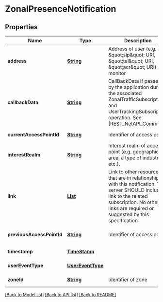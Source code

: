 # ZonalPresenceNotification
## Properties

Name | Type | Description | Notes
------------ | ------------- | ------------- | -------------
**address** | [**String**](string.md) | Address of user (e.g. \&quot;sip\&quot; URI, \&quot;tel\&quot; URI, \&quot;acr\&quot; URI) to monitor | [default to null]
**callbackData** | [**String**](string.md) | CallBackData if passed by the application during the associated ZonalTrafficSubscription and UserTrackingSubscription operation. See [REST_NetAPI_Common]. | [optional] [default to null]
**currentAccessPointId** | [**String**](string.md) | Identifier of access point. | [default to null]
**interestRealm** | [**String**](string.md) | Interest realm of access point (e.g. geographical area, a type of industry etc.). | [optional] [default to null]
**link** | [**List**](Link.md) | Link to other resources that are in relationship with this notification. The server SHOULD include a link to the related subscription. No other links are required or suggested by this specification | [optional] [default to null]
**previousAccessPointId** | [**String**](string.md) | Identifier of access point. | [optional] [default to null]
**timestamp** | [**TimeStamp**](TimeStamp.md) |  | [default to null]
**userEventType** | [**UserEventType**](UserEventType.md) |  | [default to null]
**zoneId** | [**String**](string.md) | Identifier of zone | [default to null]

[[Back to Model list]](../README.md#documentation-for-models) [[Back to API list]](../README.md#documentation-for-api-endpoints) [[Back to README]](../README.md)

